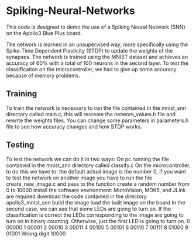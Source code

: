 # Spiking-Neural-Networks

This code is designed to demo the use of a Spiking Neural Network (SNN) on the Apollo3 Blue Plus board. 

The network is learned in an unsupervised way, more specifically using the Spike-Time Dependent Plasticity (STDP) to update the weights of the synapses.
The network is trained using the MNIST dataset and achieves an accuracy of 60% with a total of 100 neurons in the second layer.
To test the classification on the microcontroller, we had to give up some accuracy because of memory problems.

## Training

To train the network is necessary to run the file contained in the mnist_snn directory called main.c, this will recreate the network_values.h file and rewrite the weights files. 
You can change some parameters in parameters.h file to see how accuracy changes and how STDP works.

## Testing
To test the network we can do it in two ways:
On pc running the file contained in the mnist_snn directory called classify.c
On the microcontroller, to do this we have to:
the default actual image is the number 0, if you want to test the network on another image you have to run the file create_new_image.c and pass to the function create a random number from 0 to 10000
install the software environment: MicroVision, MDK5, and JLink are required
download the code contained in the directory apollo3_mnist_snn 
build the image 
load the built image on the board
In the second case, we can see that some LEDs are going to turn on. If the classification is correct the LEDs corresponding to the image are going to turn on in binary counting. Otherwise, just the first LED is going to turn on. 
0 00000
1 00001
2 00010
3 00011
4 00100
5 00101
6 00110
7 00111
8 01000
9 01001
Wrong digit 10000
